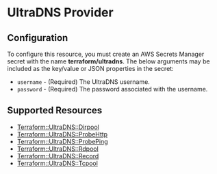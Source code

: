 # UltraDNS Provider

## Configuration

To configure this resource, you must create an AWS Secrets Manager secret with the name **terraform/ultradns**. The below arguments may be included as the key/value or JSON properties in the secret:

* `username` - (Required) The UltraDNS username.
* `password` - (Required) The password associated with the username.


## Supported Resources

* [Terraform::UltraDNS::Dirpool](Dirpool.md)
* [Terraform::UltraDNS::ProbeHttp](ProbeHttp.md)
* [Terraform::UltraDNS::ProbePing](ProbePing.md)
* [Terraform::UltraDNS::Rdpool](Rdpool.md)
* [Terraform::UltraDNS::Record](Record.md)
* [Terraform::UltraDNS::Tcpool](Tcpool.md)
